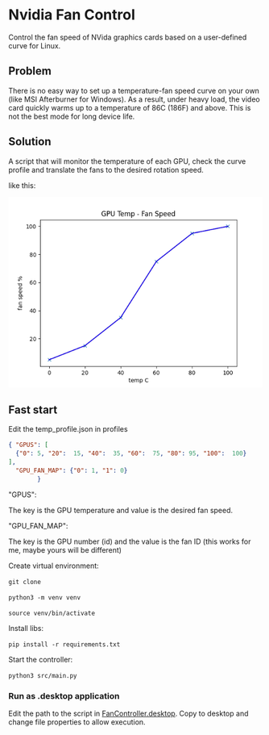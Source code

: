 # Nvidia Fan Control

Control the fan speed of NVida graphics cards based on a user-defined curve for Linux.

## Problem

There is no easy way to set up a temperature-fan speed curve on your own (like MSI Afterburner for Windows).
As a result, under heavy load, the video card quickly warms up to a temperature of 86C (186F) and above.
This is not the best mode for long device life.

## Solution

A script that will monitor the temperature of each GPU, check the curve profile and translate the fans
to the desired rotation speed.

like this:


![myplot.png](misc%2Fmyplot.png)

## Fast start

Edit the temp_profile.json in profiles

```JSON
{ "GPUS": [
  {"0": 5, "20":  15, "40":  35, "60":  75, "80": 95, "100":  100}
],
  "GPU_FAN_MAP": {"0": 1, "1": 0}
        }
```

"GPUS":

The key is the GPU temperature and value is the desired fan speed.

"GPU_FAN_MAP":

The key is the GPU number (id) and the value is the fan ID (this works for me, maybe yours will be different)

Create virtual environment:

`git clone `

`python3 -m venv venv`

`source venv/bin/activate`

Install libs:

`pip install -r requirements.txt`

Start the controller:

`python3 src/main.py`

### Run as .desktop application

Edit the path to the script in [FanController.desktop](FanController.desktop).
Copy to desktop and change file properties to allow execution.
